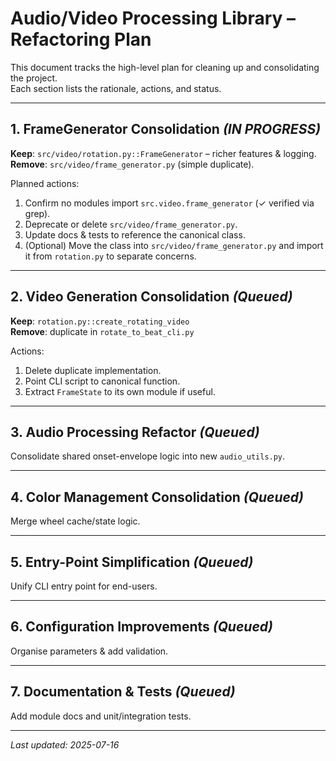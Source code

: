 # Audio/Video Processing Library – Refactoring Plan

This document tracks the high-level plan for cleaning up and consolidating the project.  
Each section lists the rationale, actions, and status.

---

## 1. FrameGenerator Consolidation *(IN PROGRESS)*
**Keep**: `src/video/rotation.py::FrameGenerator` – richer features & logging.  
**Remove**: `src/video/frame_generator.py` (simple duplicate).

Planned actions:
1. Confirm no modules import `src.video.frame_generator` (✓ verified via grep).
2. Deprecate or delete `src/video/frame_generator.py`.
3. Update docs & tests to reference the canonical class.
4. (Optional) Move the class into `src/video/frame_generator.py` and import it from `rotation.py` to separate concerns.

---

## 2. Video Generation Consolidation *(Queued)*
**Keep**: `rotation.py::create_rotating_video`  
**Remove**: duplicate in `rotate_to_beat_cli.py`

Actions:
1. Delete duplicate implementation.
2. Point CLI script to canonical function.
3. Extract `FrameState` to its own module if useful.

---

## 3. Audio Processing Refactor *(Queued)*
Consolidate shared onset-envelope logic into new `audio_utils.py`.

---

## 4. Color Management Consolidation *(Queued)*
Merge wheel cache/state logic.

---

## 5. Entry-Point Simplification *(Queued)*
Unify CLI entry point for end-users.

---

## 6. Configuration Improvements *(Queued)*
Organise parameters & add validation.

---

## 7. Documentation & Tests *(Queued)*
Add module docs and unit/integration tests.

---

*Last updated: 2025-07-16*
